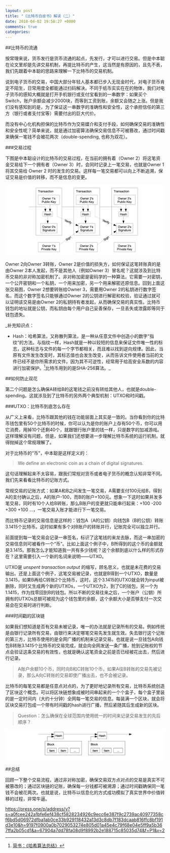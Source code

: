 ```yaml
---
layout: post
title: "《比特币白皮书》解读（二）"
date: 2018-04-02 19:58:27 +0800
comments: true
categories:
---
```


##比特币的流通

按常理来说，货币发行是货币流通的起点，先发行，才可以进行交易。但是中本聪在论文里却是先讲交易机制，再提比特币的产生，这当然是有原因的，且先不表，我们先跟着中本聪的思路来理解一下比特币的交易机制。

说到电子货币的交易，中国大部分年轻人基本都已步入无现金时代，对电子货币肯定不陌生，日常用度全都能通过扫码解决。不同于纸币实实在在的物体，我们对电子货币的感知大概就是打开手机银行或支付宝看到的一串数字：如果买个Switch，账户余额会减少2000块，而等到工资到账，余额又会随之上涨。但是我们没有感知到的是，为了保证这一串数字的准确性和安全性，这个承担信任的第三方（银行或者支付宝等）需要付出的巨大代价。

而没有中心化机构担保的比特币作为交易媒介和支付手段，如何确保交易的准确性和安全性呢？简单来说，就是通过加密算法确保交易信息不可被篡改，通过时间戳来确保一笔钱不会被花两次（double-spending, 也称为双花）。

###交易过程

下图是中本聪设计的比特币的交易过程，在当前的拥有着（Owner 2）将这笔资金交易给下一个拥有者（Owner 3）时，会同时记录上一笔交易，也就是Owner 1 将其交易给 Owner 2 时的发生的交易。这样每一笔交易都可以向上不断追溯，保证交易是价值的转移，而不是信息的变更。

![Transaction](images/2018/04/bitcoin_transaction.png)

Owner 2向Owner 3转账，Owner 2是价值的损失方，如何保证这笔转账真的是由Owner 2本人发起，而不是其他人（例如Owner 3）冒名呢？这就涉及到比特币交易的非对称加密机制了。非对称加密是密码学的一种算法，它需要一对密钥，一个公开密钥和一个私钥，一个用来加密，另一个用来解密还原信息。回到上面这张交易图，Owner 2想要转账给Owner 3，需要用Owner 2的私钥进行数字签名，而这个数字签名只能够通过Owner 2的公钥进行解密和校验，验证通过就可以证明该交易是由Owner 2的私钥持有者发起，从而确保交易的真实性。比特币钱包的地址就是公钥，而私钥由每个用户自己妥善保存，一旦丢失或泄露即等同于钱包遗失。

_补充知识点：

- Hash：哈希算法，又称散列算法，是一种从任意文件中创造小的数字“指纹”的方法。与指纹一样，Hash就是一种以较短的信息来保证文件唯一性的标志，这种标志与文件的每一个字节都相关，而且难以找到逆向规律。因此，当原有文件发生改变时，其标志值也会发生改变，从而告诉文件使用者当前的文件已经不是你所需求的文件。因为其不可逆性，经常用于给高安全系数的内容进行加密保护。[^1]比特币用到的是SHA-256算法。_


[^1]: [简书：《哈希算法总结》](https://www.jianshu.com/p/bf1d7eee28d0)

##如何防止双花

第二个问题是怎么确保A转给B的这笔钱之前没有转给其他人，也就是double-spending。这就涉及到了比特币的另外两个典型机制：UTXO和时间戳。

###UTXO：比特币到底怎么存在

从广义上来看，比特币跟其他的钱在功能层面上其实是一致的。当你看到你的比特币钱包里有50个比特币的时候，你可以认为是你的账户上存有50个币，你可以用它消费，用掉10个还剩40个，就跟银行账户里的钱一样，只是数字的加减游戏。这样理解没有问题，但是，如果我们还想要进一步理解比特币系统的运行机制，就得抛掉这个常规理解了。

对于比特币的“币”，中本聪是这样定义的：

> We define an electronic coin as a chain of digital signatures.

这句话理解起来不太容易，跟我们常规对货币或者电子货币的概念认知非常不同。我们先来看看比特币的记账方式。

常规交易的记账方式：如果A和B之间发生一笔交易，A需要支付100元给B，得到A的支付确认之后，A的账户-100，而B的账户+100元。想象一下这时如果并发多笔交易，同时有10个人给B转账，那么B账户的变更就只能串行起来：+100 -200 +300 +100 ...，一笔交易入账才能进行下一笔交易。

而比特币记录的交易信息是这样的：钱包A（A的公钥）向钱包B（B的公钥）转账3.1415个比特币。这时如果有多个对B账户的转账并行，记账完全可以独立并行。

前面提到每一笔交易会记录一串签名，标识了这笔钱的来龙去脉，而这一串加密的交易信息则可被看作一个“币”。比如上面这个例子中，B所得到的这个币的金额就是3.1415。那我怎么才能知道我一共有多少钱呢？这个余额到底以什么样的形式存在？这里需要引入一个新的名词来说明——UTXO。

UTXO是 *unspent transaction output* 的缩写，顾名思义，也就是未花费的交易输出。还是上面这个例子，这笔交易被记录，也就是B得到一个UTXO，数量是3.1415，如果B再给C转账2个比特币，这时，这个3.1415的UTXO就会转为input被删除，同时又生成两个新的UTXOs，一个UTXO为2，到了C的钱包，另一个为1.1415，作为找零回到B的钱包。所以不断的交易往来之后，一个账户（公钥）所拥有的UTXOs总额可被视为这个钱包里的余额，这个余额大小是否够支付一次交易会在交易时进行判断。

###时间戳的区块链

如果我们想知道是否有交易未被记录，唯一的办法就是记录所有的交易。例如传统是由银行记录所有交易，由银行来决定哪笔交易先发生就生效。失去银行这个记账的第三方，比特币使用的是全网广播的机制来记录交易。也就是说一旦钱包A向钱包B转账3.1415个比特币的交易完成，就会向全网发送一条广播，抢到记账权的节点会验证这条交易的有效性，也就是确认这笔资金之前是否已经被花出去，然后进行记录。

>A账户余额10个币，同时向B和C转账10个币，如果A往B转账的交易先被记录，那么A向C转账的交易即使广播出去，也不会被记录。

比特币的每笔交易都是任意点对点的，为了更好地记录所有交易，比特币系统创造了区块这个概念。可以将区块链想象成被时间串起来的一个个盒子，每个盒子里装的是一定时间内（大约十分钟）全网每一笔交易的信息。每装满一个区块，就会将区块交易打包成一个带有时间戳的hash进行广播，然后紧随其后生成新的区块。

>Question：怎么确保在全球范围内使用统一的时间来记录交易发生的先后顺序？

![timestamped block chain](images/2018/04/Timestamped_block.png)

##总结

回顾一下整个交易流程，通过非对称加密，确保交易双方点对点的交易是真实不可被篡改的；通过区块链的记账，确保每一分钱都可被溯源；通过时间戳确保同一笔钱不会被花两次。也就是说，比特币以信息化的方式成功模拟了真实世界中价值转移的过程，非常牛逼。

https://press.one/p/address/v?s=a0fcee242a1bfe6ef438cf5828234926c9ecc6e387f9c2739ac40977358cf6bd5d06972dfba1ab0ce33b929118432a13d3c8db7f183dcaab816ffc8bf191d3e10&h=9197f0900a0b7029053274e805d01a45e4c79f68e04e5ff9a5b367ffa2b05cd1&a=67904a7dd78fa08d9f8992b2e188715c85035d74&f=P1&v=2
